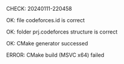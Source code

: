 CHECK: 20240111-220458
OK: file codeforces.id is correct
OK: folder prj.codeforces structure is correct
OK: CMake generator successed
ERROR: CMake build (MSVC x64) failed
